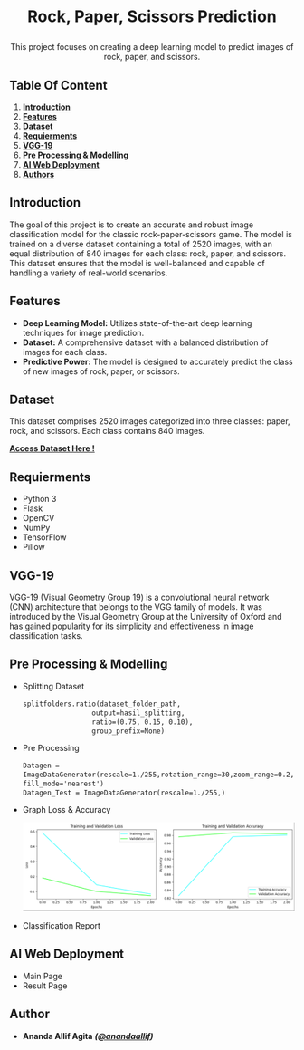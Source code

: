 # <p align="center">Rock, Paper, Scissors Prediction</p>
<p align="center">This project focuses on creating a deep learning model to predict images of rock, paper, and scissors.</p>

## Table Of Content
1. [**Introduction**](https://github.com/anandaallif/RPS-AI-Web-Deployment_329/edit/main/README.md#introduction)
2. [**Features**](https://github.com/anandaallif/RPS-AI-Web-Deployment_329/edit/main/README.md#features)
3. [**Dataset**](https://github.com/anandaallif/RPS-AI-Web-Deployment_329/edit/main/README.md#dataset)
4. [**Requierments**](https://github.com/anandaallif/RPS-AI-Web-Deployment_329/edit/main/README.md#requierments)
5. [**VGG-19**](https://github.com/anandaallif/RPS-AI-Web-Deployment_329/edit/main/README.md#vgg-19)
6. [**Pre Processing & Modelling**](https://github.com/anandaallif/RPS-AI-Web-Deployment_329/edit/main/README.md#pre_processing_&_modelling)
7. [**AI Web Deployment**](https://github.com/anandaallif/RPS-AI-Web-Deployment_329/edit/main/README.md#ai_web_deployment)
8. [**Authors**](https://github.com/anandaallif/RPS-AI-Web-Deployment_329/edit/main/README.md#authors)

## Introduction
The goal of this project is to create an accurate and robust image classification model for the classic rock-paper-scissors game. The model is trained on a diverse dataset containing a total of 2520 images, with an equal distribution of 840 images for each class: rock, paper, and scissors. This dataset ensures that the model is well-balanced and capable of handling a variety of real-world scenarios.

## Features
- **Deep Learning Model:** Utilizes state-of-the-art deep learning techniques for image prediction.
- **Dataset:** A comprehensive dataset with a balanced distribution of images for each class.
- **Predictive Power:** The model is designed to accurately predict the class of new images of rock, paper, or scissors.

## Dataset
This dataset comprises 2520 images categorized into three classes: paper, rock, and scissors. Each class contains 840 images.

[**Access Dataset Here !**](https://drive.google.com/file/d/1u_iS39-nPsJMmp5ZS1X4_nrzUvFeEYaw/view?usp=sharing)

## Requierments
* Python 3
* Flask
* OpenCV
* NumPy
* TensorFlow
* Pillow

## VGG-19
VGG-19 (Visual Geometry Group 19) is a convolutional neural network (CNN) architecture that belongs to the VGG family of models. It was introduced by the Visual Geometry Group at the University of Oxford and has gained popularity for its simplicity and effectiveness in image classification tasks.

## Pre Processing & Modelling
* Splitting Dataset

  ~~~
  splitfolders.ratio(dataset_folder_path,
                   output=hasil_splitting,
                   ratio=(0.75, 0.15, 0.10),
                   group_prefix=None)
* Pre Processing
  
  ~~~
  Datagen = ImageDataGenerator(rescale=1./255,rotation_range=30,zoom_range=0.2,horizontal_flip=True, fill_mode='nearest')
  Datagen_Test = ImageDataGenerator(rescale=1./255,)

* Graph Loss & Accuracy
  
  <img src="img/grph.png" width="488"/>
* Classification Report

## AI Web Deployment
* Main Page
* Result Page

## Author
* **Ananda Allif Agita** ***([@anandaallif](https://github.com/anandaallif))***
